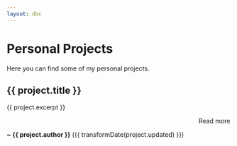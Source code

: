 ```yaml
---
layout: doc
---
```


# Personal Projects

Here you can find some of my personal projects.

<div v-for="project in projects">

  <h2><a :href="`${constants.baseUrl}${project.path}`">{{ project.title }}</a></h2>

{{ project.excerpt }}

  <p style="text-align: right"><a :href="`${constants.baseUrl}${project.path}`">Read more</a></p>

**~ {{ project.author }}** ({{ transformDate(project.updated) }})

</div>

<script setup>
import data from '../../data.json'
import constants from '../../.vitepress/constants.js'

// sort projects
const projects = (data['projects'] || []).sort(
  (a, b) => new Date(b.updated) - new Date(a.updated)
)

const transformDate = (date) =>
  new Date(date).toLocaleDateString('en-US', {
    year: 'numeric',
    month: 'long',
    day: 'numeric'
  })
</script>
